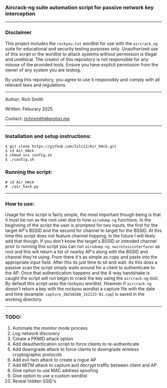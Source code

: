 ### Aircrack-ng suite automation script for passive network key interception

-------------------------------------------------------------------------------------------------------------------------------------------

### Disclaimer

This project includes the `rockyou.txt` wordlist for use with the `aircrack_ng` suite for educational and security testing purposes only.
Unauthorized use of this script or the wordlist to attack systems without permission is illegal and unethical. The creator of this
repository is not responsible for any misuse of the provided tools. Ensure you have explicit permission from the owner of any system you
are testing.

By using this repository, you agree to use it responsibly and comply with all relevant laws and regulations.

-------------------------------------------------------------------------------------------------------------------------------------------

Author: Rich Smith

Written: Feburary 2025

Contact: richrsmith@proton.me

-------------------------------------------------------------------------------------------------------------------------------------------

### Installation and setup instructions:
```
$ git clone https://github.com/Islc12/Air_H4ck.git
$ cd Air_H4ck
$ chmod u+x config.sh
$ ./config.sh
```

### Running the script:
```
# cd Air_H4ck
# ./air_hack.py
```

-------------------------------------------------------------------------------------------------------------------------------------------

### How to use:

Usage for this script is fairly simple, the most important though being is that it must be run as the root user due to how `airodump-ng`
functions. In the beginning of the script the user is prompted for two inputs, the first for the target AP's BSSID and the second for
channel to target for the BSSID. At this time this script does not feature channel hopping, in the future I will likely add that though.
If you don't know the target's BSSID or intended channel prior to running this script you can run `airodump-ng <wirelessinterface>` as root
and this will return a list of nearby AP's along with the BSSID and channel they're using. From there it's as simple as copy and paste 
into the appropriate input field. After this its just time to sit and wait. As this does a passive scan the script simply waits around for
a client to authenticate to the AP. Once that authentication happens and the 4-way handshake is caught the script will run begin to crack
the key using the `aircrack-ng` tool. By default this script uses the rockyou wordlist. However if `aircrack-ng` doesn't return a key with
the rockyou wordlist a capture file with the date and time (example: `capture_20250208_152133-01.cap`) is saved in the working directory.

------------------------------------------------------------------------------------------------------------------------------------------

### TODO:

1. Automate the monitor mode process
2. Log network discovery
3. Create a PKMID attack option
4. Add deauthentication script to force clients to re-authenticate
5. Add downgrade attack to force clients to downgrade wireless cryptographic protocols
6. Add evil twin attack to create a rogue AP
7. Add MITM attack to capture and decrypt traffic between client and AP
8. Give option to use MAC address spoofing
9. Give option to use a custom wordlist
10. Reveal hidden SSID's

